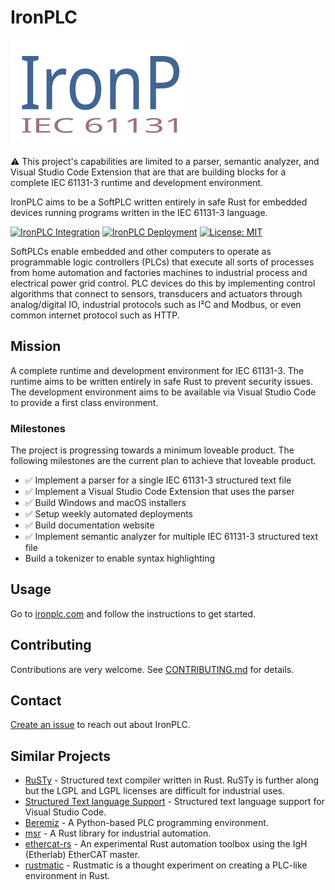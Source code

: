 # IronPLC

![](docs/images/banner.svg)

⚠ This project's capabilities are limited to a parser, semantic analyzer, and
Visual Studio Code Extension that are that are building blocks for a complete
IEC 61131-3 runtime and development environment.

IronPLC aims to be a SoftPLC written entirely in safe Rust for embedded
devices running programs written in the IEC 61131-3 language.

[![IronPLC Integration](https://github.com/ironplc/ironplc/actions/workflows/integration.yaml/badge.svg)](https://github.com/ironplc/ironplc/actions/workflows/integration.yaml)
[![IronPLC Deployment](https://github.com/ironplc/ironplc/actions/workflows/deployment.yaml/badge.svg)](https://github.com/ironplc/ironplc/actions/workflows/deployment.yaml)
[![License: MIT](https://img.shields.io/badge/License-MIT-green.svg)](https://opensource.org/licenses/MIT)

SoftPLCs enable embedded and other computers to operate as programmable logic
controllers (PLCs) that execute all sorts of processes from home automation
and factories machines to industrial process and electrical power grid control.
PLC devices do this by implementing control algorithms that connect to sensors,
transducers and actuators through analog/digital IO, industrial protocols such as
I²C and Modbus, or even common internet protocol such as HTTP.

## Mission

A complete runtime and development environment for IEC 61131-3. The runtime aims
to be written entirely in safe Rust to prevent security issues. The development
environment aims to be available via Visual Studio Code to provide
a first class environment.

### Milestones

The project is progressing towards a minimum loveable product. The following
milestones are the current plan to achieve that loveable product.

* ✅ Implement a parser for a single IEC 61131-3 structured text file
* ✅ Implement a Visual Studio Code Extension that uses the parser
* ✅ Build Windows and macOS installers
* ✅ Setup weekly automated deployments
* ✅ Build documentation website
* ✅ Implement semantic analyzer for multiple IEC 61131-3 structured text file
* Build a tokenizer to enable syntax highlighting

## Usage

Go to [ironplc.com](https://www.ironplc.com) and follow the instructions
to get started.

## Contributing

Contributions are very welcome. See [CONTRIBUTING.md](CONTRIBUTING.md) for details.

## Contact

[Create an issue](https://github.com/ironplc/ironplc/issues/new/choose) to reach out about IronPLC.

## Similar Projects

* [RuSTy](https://github.com/PLC-lang/rusty) - Structured text compiler written in Rust. RuSTy is further along but the LGPL and LGPL licenses are difficult for industrial uses.
* [Structured Text language Support](https://github.com/Serhioromano/vscode-st) - Structured text language support for Visual Studio Code.
* [Beremiz](https://beremiz.org/) - A Python-based PLC programming environment.
* [msr](https://github.com/slowtec/msr) - A Rust library for industrial automation.
* [ethercat-rs](https://github.com/birkenfeld/ethercat-rs) - An experimental Rust automation toolbox using the IgH (Etherlab) EtherCAT master.
* [rustmatic](https://github.com/NOP0/rustmatic) - Rustmatic is a thought experiment on creating a PLC-like environment in Rust.

